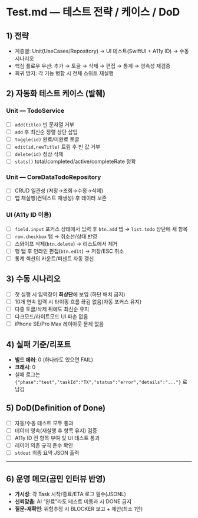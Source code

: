 # Test.md — 테스트 전략 / 케이스 / DoD

## 1) 전략
- 계층별: Unit(UseCases/Repository) → UI 테스트(SwiftUI + A11y ID) → 수동 시나리오
- 핵심 플로우 우선: 추가 → 토글 → 삭제 → 편집 → 통계 → 영속성 재검증
- 회귀 방지: 각 기능 병합 시 전체 스위트 재실행

## 2) 자동화 테스트 케이스 (발췌)
### Unit — TodoService
- [ ] `add(title)` 빈 문자열 거부
- [ ] `add` 후 최신순 정렬 상단 삽입
- [ ] `toggle(id)` 완료/미완료 토글
- [ ] `edit(id,newTitle)` 트림 후 빈 값 거부
- [ ] `delete(id)` 정상 삭제
- [ ] `stats()` total/completed/active/completeRate 정확

### Unit — CoreDataTodoRepository
- [ ] CRUD 일관성 (저장→조회→수정→삭제)
- [ ] 앱 재실행(컨텍스트 재생성) 후 데이터 보존

### UI (A11y ID 이용)
- [ ] `field.input` 포커스 상태에서 입력 후 `btn.add` 탭 → `list.todo` 상단에 새 항목
- [ ] `row.checkbox` 탭 → 취소선/상태 반영
- [ ] 스와이프 삭제(`btn.delete`) → 리스트에서 제거
- [ ] 행 탭 후 인라인 편집(`btn.edit`) → 저장/ESC 취소
- [ ] 통계 섹션의 카운트/퍼센트 자동 갱신

## 3) 수동 시나리오
- [ ] 첫 실행 시 입력창이 **최상단**에 보임 (하단 배치 금지)
- [ ] 10개 연속 입력 시 타이핑 흐름 끊김 없음(자동 포커스 유지)
- [ ] 다중 토글/삭제 뒤에도 최신순 유지
- [ ] 다크모드/라이트모드 UI 파손 없음
- [ ] iPhone SE/Pro Max 레이아웃 문제 없음

## 4) 실패 기준/리포트
- **빌드 에러**: 0 (하나라도 있으면 FAIL)
- **크래시**: 0
- 실패 로그는 `{"phase":"test","taskId":"TX","status":"error","details":"..."}` 로 남김

## 5) DoD(Definition of Done)
- [ ] 자동/수동 테스트 모두 통과
- [ ] 데이터 영속(재실행 후 항목 유지) 검증
- [ ] A11y ID 전 항목 부여 및 UI 테스트 통과
- [ ] 레이어 의존 규칙 준수 확인
- [ ] `stdout` 최종 요약 JSON 출력

---

## 6) 운영 메모(곰민 인터뷰 반영)
- **가시성**: 각 Task 시작/종료/ETA 로그 필수(JSONL)
- **신뢰맞춤**: AI “완료”라도 테스트 미통과 시 DONE 금지
- **질문-재확인**: 위험추정 시 BLOCKER 보고 + 제안(최소 1안)